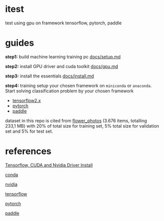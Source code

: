 # itest
test using gpu on framework tensorflow, pytorch, paddle

# guides

**step1:** build machine learning training pc [docs/setup.md](docs/setup.md)

**step2:** install GPU driver and cuda toolkit [docs/gpu.md](docs/gpu.md)

**step3:** install the essentials [docs/install.md](docs/install.md)

**step4:** training
setup your chosen framework on `miniconda` or `anaconda`. Start solving classification problem by your chosen framework

- [tensorflow2.x](tensorflow/readme.md)
- [pytorch](pytorch/readme.md)
- [paddle](paddle/readme.md)

dataset in this repo is cited from [flower_photos](https://storage.googleapis.com/download.tensorflow.org/example_images/flower_photos.tgzs) (3.676 items, totalling 233,1 MB) with 20% of total size for training set, 5% total size for validation set and 5% for test set.

# references

[Tensorflow, CUDA and Nvidia Driver Install](https://docs.google.com/document/u/0/d/1MQ35ZeMZupJQCz4pUmI2Z0j6yD5VaVRWYBtosGNK0p8/mobilebasic)

[conda](https://conda.io/projects/conda/en/latest/index.html)

[nvidia]()

[tensorflow]()

[pytorch]()

[paddle]()